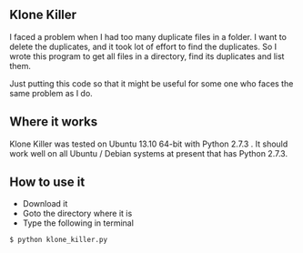 Klone Killer
-------------

I faced a problem when I had too many duplicate files in a folder. I want
to delete the duplicates, and it took lot of effort to find the duplicates.
So I wrote this program to get all files in a directory, find its
duplicates and list them.

Just putting this code so that it might be useful for some one who faces
the same problem as I do.

Where it works
---------------

Klone Killer was tested on Ubuntu 13.10 64-bit with Python 2.7.3 . It should
work well on all Ubuntu / Debian systems at present that has Python 2.7.3.

How to use it
---------------

* Download it
* Goto the directory where it is
* Type the following in terminal
 
```
$ python klone_killer.py
```
